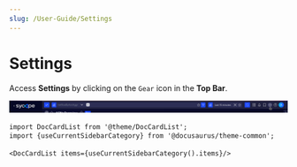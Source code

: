 ```yaml
---
slug: /User-Guide/Settings
---
```



# Settings

Access **Settings** by clicking on the `Gear` icon in the **Top Bar**.

![access Settings](access-settings.png)


```mdx-code-block
import DocCardList from '@theme/DocCardList';
import {useCurrentSidebarCategory} from '@docusaurus/theme-common';

<DocCardList items={useCurrentSidebarCategory().items}/>
```

